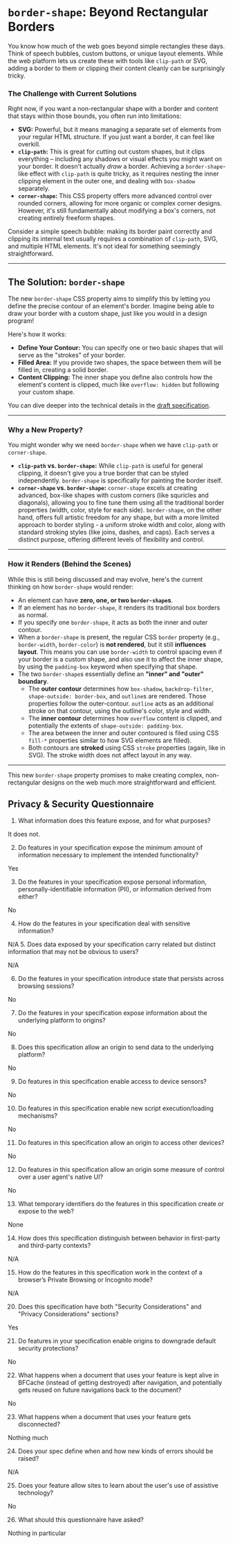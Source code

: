 #  `border-shape`: Beyond Rectangular Borders

You know how much of the web goes beyond simple rectangles these days. Think of speech bubbles, custom buttons, or unique layout elements. While the web platform lets us create these with tools like `clip-path` or SVG, adding a border to them or clipping their content cleanly can be surprisingly tricky.

### The Challenge with Current Solutions

Right now, if you want a non-rectangular shape with a border and content that stays within those bounds, you often run into limitations:

* **SVG:** Powerful, but it means managing a separate set of elements from your regular HTML structure. If you just want a border, it can feel like overkill.
* **`clip-path`:** This is great for cutting out custom shapes, but it clips everything – including any shadows or visual effects you might want on your border. It doesn't actually *draw* a border.
  Achieving a `border-shape`-like effect with `clip-path` is quite tricky, as it requires nesting the inner clipping element in the outer one, and dealing with `box-shadow` separately. 
* **`corner-shape`:** This CSS property offers more advanced control over rounded corners, allowing for more organic or complex corner designs. However, it's still fundamentally about modifying a box's corners, not creating entirely freeform shapes.

Consider a simple speech bubble: making its border paint correctly and clipping its internal text usually requires a combination of `clip-path`, SVG, and multiple HTML elements. It's not ideal for something seemingly straightforward.

---

## The Solution: `border-shape`

The new `border-shape` CSS property aims to simplify this by letting you define the precise contour of an element's border. Imagine being able to draw your border with a custom shape, just like you would in a design program!

Here's how it works:

* **Define Your Contour:** You can specify one or two basic shapes that will serve as the "strokes" of your border.
* **Filled Area:** If you provide two shapes, the space between them will be filled in, creating a solid border.
* **Content Clipping:** The inner shape you define also controls how the element's content is clipped, much like `overflow: hidden` but following your custom shape.

You can dive deeper into the technical details in the [draft specification](https://drafts.csswg.org/css-borders-4/#border-shape).

---

### Why a New Property?

You might wonder why we need `border-shape` when we have `clip-path` or `corner-shape`.

* **`clip-path` vs. `border-shape`:** While `clip-path` is useful for general clipping, it doesn't give you a true border that can be styled independently. `border-shape` is specifically for painting the border itself.
* **`corner-shape` vs. `border-shape`:** `corner-shape` excels at creating advanced, box-like shapes with custom corners (like squricles and diagonals), allowing you to fine tune them using all the traditional border properties (width, color, style for each side). `border-shape`, on the other hand, offers full artistic freedom for any shape, but with a more limited approach to border styling - a uniform stroke width and color, along with standard stroking styles (like joins, dashes, and caps). Each serves a distinct purpose, offering different levels of flexibility and control.

---

### How it Renders (Behind the Scenes)

While this is still being discussed and may evolve, here's the current thinking on how `border-shape` would render:

* An element can have **zero, one, or two `border-shape`s**.
* If an element has no `border-shape`, it renders its traditional box borders as normal.
* If you specify one `border-shape`, it acts as both the inner and outer contour.
* When a `border-shape` is present, the regular CSS `border` property (e.g., `border-width`, `border-color`) is **not rendered**, but it still **influences layout**. This means you can use `border-width` to control spacing even if your border is a custom shape, and also use it to affect the inner shape, by using the `padding-box` keyword when specifying that shape.
* The two `border-shape`s essentially define an **"inner" and "outer" boundary**.
    * The **outer contour** determines how `box-shadow`, `backdrop-filter`, `shape-outside: border-box`, and `outline`s are rendered. Those properties follow the outer-contour. `outline` acts as an additional stroke on that contour, using the outline's color, style and width.
    * The **inner contour** determines how `overflow` content is clipped, and potentially the extents of `shape-outside: padding-box`.
    * The area between the inner and outer contoured is filed using CSS `fill-*` properties similar to how SVG elements are filled).
    * Both contours are **stroked** using CSS `stroke` properties (again, like in SVG). The stroke width does not affect layout in any way.

---

This new `border-shape` property promises to make creating complex, non-rectangular designs on the web much more straightforward and efficient.
## Privacy & Security Questionnaire

01.  What information does this feature expose,
     and for what purposes?

It does not.
     
2.  Do features in your specification expose the minimum amount of information
     necessary to implement the intended functionality?

Yes

3.  Do the features in your specification expose personal information,
     personally-identifiable information (PII), or information derived from
     either?

No

4.  How do the features in your specification deal with sensitive information?

N/A
5.  Does data exposed by your specification carry related but distinct
     information that may not be obvious to users?

N/A

6.  Do the features in your specification introduce state
     that persists across browsing sessions?

No

7.  Do the features in your specification expose information about the
     underlying platform to origins?

No

8.  Does this specification allow an origin to send data to the underlying
     platform?

No

9.  Do features in this specification enable access to device sensors?

No

10.  Do features in this specification enable new script execution/loading
     mechanisms?

No

11.  Do features in this specification allow an origin to access other devices?

No

12.  Do features in this specification allow an origin some measure of control over
     a user agent's native UI?

No

13.  What temporary identifiers do the features in this specification create or
     expose to the web?

None

14.  How does this specification distinguish between behavior in first-party and
     third-party contexts?

N/A

15.  How do the features in this specification work in the context of a browser’s
     Private Browsing or Incognito mode?

N/A

20.  Does this specification have both "Security Considerations" and "Privacy
     Considerations" sections?

Yes

21.  Do features in your specification enable origins to downgrade default
     security protections?

No

22.  What happens when a document that uses your feature is kept alive in BFCache
     (instead of getting destroyed) after navigation, and potentially gets reused
     on future navigations back to the document?

No

23.  What happens when a document that uses your feature gets disconnected?

Nothing much

24.  Does your spec define when and how new kinds of errors should be raised?

N/A

25.  Does your feature allow sites to learn about the user's use of assistive technology?

No

26.  What should this questionnaire have asked?

Nothing in particular
